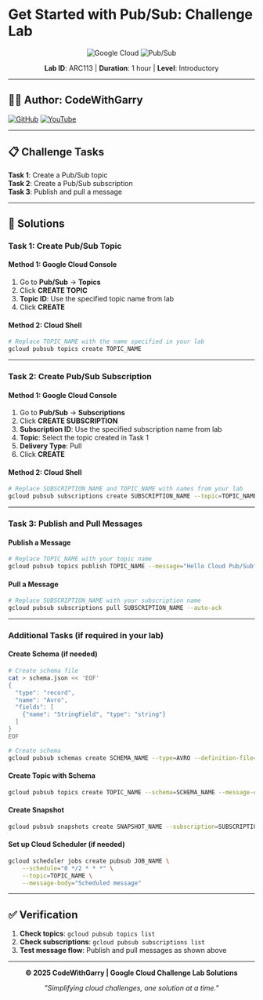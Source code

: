 # Get Started with Pub/Sub: Challenge Lab

<div align="center">

![Google Cloud](https://img.shields.io/badge/Google%20Cloud-4285F4?style=for-the-badge&logo=google-cloud&logoColor=white)
![Pub/Sub](https://img.shields.io/badge/Pub%2FSub-FF6B6B?style=for-the-badge&logo=google&logoColor=white)

**Lab ID**: ARC113 | **Duration**: 1 hour | **Level**: Introductory

</div>

---

## 👨‍💻 Author: CodeWithGarry

[![GitHub](https://img.shields.io/badge/GitHub-codewithgarry-181717?style=for-the-badge&logo=github)](https://github.com/codewithgarry)
[![YouTube](https://img.shields.io/badge/YouTube-Subscribe-FF0000?style=for-the-badge&logo=youtube)](https://youtube.com/@codewithgarry)

---

## 📋 Challenge Tasks

**Task 1**: Create a Pub/Sub topic  
**Task 2**: Create a Pub/Sub subscription  
**Task 3**: Publish and pull a message

---

## 🚀 Solutions

### Task 1: Create Pub/Sub Topic

#### Method 1: Google Cloud Console
1. Go to **Pub/Sub** → **Topics**
2. Click **CREATE TOPIC**
3. **Topic ID**: Use the specified topic name from lab
4. Click **CREATE**

#### Method 2: Cloud Shell
```bash
# Replace TOPIC_NAME with the name specified in your lab
gcloud pubsub topics create TOPIC_NAME
```

---

### Task 2: Create Pub/Sub Subscription

#### Method 1: Google Cloud Console
1. Go to **Pub/Sub** → **Subscriptions**
2. Click **CREATE SUBSCRIPTION**
3. **Subscription ID**: Use the specified subscription name from lab
4. **Topic**: Select the topic created in Task 1
5. **Delivery Type**: Pull
6. Click **CREATE**

#### Method 2: Cloud Shell
```bash
# Replace SUBSCRIPTION_NAME and TOPIC_NAME with names from your lab
gcloud pubsub subscriptions create SUBSCRIPTION_NAME --topic=TOPIC_NAME
```

---

### Task 3: Publish and Pull Messages

#### Publish a Message
```bash
# Replace TOPIC_NAME with your topic name
gcloud pubsub topics publish TOPIC_NAME --message="Hello Cloud Pub/Sub"
```

#### Pull a Message
```bash
# Replace SUBSCRIPTION_NAME with your subscription name
gcloud pubsub subscriptions pull SUBSCRIPTION_NAME --auto-ack
```

---

### Additional Tasks (if required in your lab)

#### Create Schema (if needed)
```bash
# Create schema file
cat > schema.json << 'EOF'
{
  "type": "record",
  "name": "Avro",
  "fields": [
    {"name": "StringField", "type": "string"}
  ]
}
EOF

# Create schema
gcloud pubsub schemas create SCHEMA_NAME --type=AVRO --definition-file=schema.json
```

#### Create Topic with Schema
```bash
gcloud pubsub topics create TOPIC_NAME --schema=SCHEMA_NAME --message-encoding=JSON
```

#### Create Snapshot
```bash
gcloud pubsub snapshots create SNAPSHOT_NAME --subscription=SUBSCRIPTION_NAME
```

#### Set up Cloud Scheduler (if needed)
```bash
gcloud scheduler jobs create pubsub JOB_NAME \
    --schedule="0 */2 * * *" \
    --topic=TOPIC_NAME \
    --message-body="Scheduled message"
```

---

## ✅ Verification

1. **Check topics**: `gcloud pubsub topics list`
2. **Check subscriptions**: `gcloud pubsub subscriptions list`
3. **Test message flow**: Publish and pull messages as shown above

---

<div align="center">

**© 2025 CodeWithGarry | Google Cloud Challenge Lab Solutions**

*"Simplifying cloud challenges, one solution at a time."*

</div>
